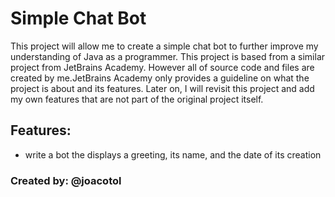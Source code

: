 # Simple Chat Bot

This project will allow me to create a simple chat bot to further improve my understanding of Java as a programmer. This project is based from a similar project from JetBrains Academy. However all of source code and files are created by me.JetBrains Academy only provides a guideline on what the project is about and its features. Later on, I will revisit this project and add my own features that are not part of the original project itself.

## Features:
- write a bot the displays a greeting, its name, and the date of its creation

### Created by: @joacotol
